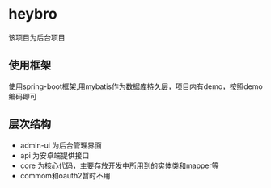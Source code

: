 # heybro
该项目为后台项目
## 使用框架
使用spring-boot框架,用mybatis作为数据库持久层，项目内有demo，按照demo编码即可
## 层次结构
* admin-ui 为后台管理界面
* api 为安卓端提供接口
* core 为核心代码，主要存放开发中所用到的实体类和mapper等
* commom和oauth2暂时不用
